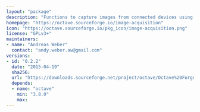 ```yaml
---
layout: "package"
description: "Functions to capture images from connected devices using Video4Linux (v4l)."
homepage: "https://octave.sourceforge.io/image-acquisition"
icon: "https://octave.sourceforge.io/pkg_icon/image-acquisition.png"
license: "GPLv3+"
maintainers:
- name: "Andreas Weber"
  contact: "andy.weber.aw@gmail.com"
versions:
- id: "0.2.2"
  date: "2015-04-19"
  sha256:
  url: "https://downloads.sourceforge.net/project/octave/Octave%20Forge%20Packages/Individual%20Package%20Releases/image-acquisition-0.2.2.tar.gz"
  depends:
  - name: "octave"
    min: "3.8.0"
    max:
---
```

